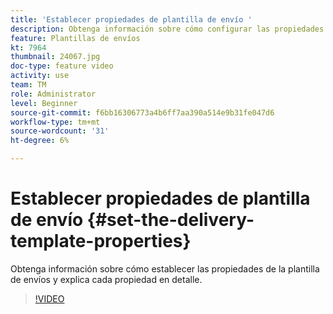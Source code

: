 ```yaml
---
title: 'Establecer propiedades de plantilla de envío '
description: Obtenga información sobre cómo configurar las propiedades de la plantilla de envío.
feature: Plantillas de envíos
kt: 7964
thumbnail: 24067.jpg
doc-type: feature video
activity: use
team: TM
role: Administrator
level: Beginner
source-git-commit: f6bb16306773a4b6ff7aa390a514e9b31fe047d6
workflow-type: tm+mt
source-wordcount: '31'
ht-degree: 6%

---
```



# Establecer propiedades de plantilla de envío {#set-the-delivery-template-properties}

Obtenga información sobre cómo establecer las propiedades de la plantilla de envíos y explica cada propiedad en detalle.

>[!VIDEO](https://video.tv.adobe.com/v/24067?quality=12)
